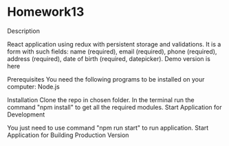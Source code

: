 # Homework13

Description

React application using redux with persistent storage and validations. It is a form with such fields:
name (required),
email (required),
phone (required),
address (required),
date of birth (required, datepicker). Demo version is here


Prerequisites
You need the following programs to be installed on your computer:
Node.js


Installation
Clone the repo  in chosen folder.
In the terminal run the command "npm install" to get all the required modules.
Start Application for Development

You just need to use command "npm run start" to run application.
Start Application for Building Production Version

